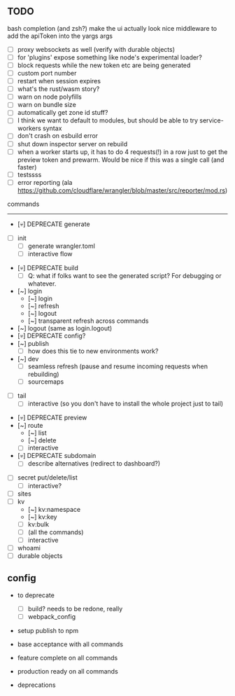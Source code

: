 ## TODO

bash completion (and zsh?)
make the ui actually look nice
middleware to add the apiToken into the yargs args

- [ ] proxy websockets as well (verify with durable objects)
- [ ] for 'plugins' expose something like node's experimental loader?
- [ ] block requests while the new token etc are being generated
- [ ] custom port number
- [ ] restart when session expires
- [ ] what's the rust/wasm story?
- [ ] warn on node polyfills
- [ ] warn on bundle size
- [ ] automatically get zone id stuff?
- [ ] I think we want to default to modules, but should be able to try service-workers syntax
- [ ] don't crash on esbuild error
- [ ] shut down inspector server on rebuild
- [ ] when a worker starts up, it has to do 4 requests(!) in a row just to get the preview token and prewarm. Would be nice if this was a single call (and faster)
- [ ] testssss
- [ ] error reporting (ala https://github.com/cloudflare/wrangler/blob/master/src/reporter/mod.rs)

commands

---

- [💀] DEPRECATE generate
- [ ] init
  - [ ] generate wrangler.toml
  - [ ] interactive flow
- [💀] DEPRECATE build
  - [ ] Q: what if folks want to see the generated script? For debugging or whatever.
- [~] login
  - [~] login
  - [~] refresh
  - [~] logout
  - [~] transparent refresh across commands
- [~] logout (same as login.logout)
- [💀] DEPRECATE config?
- [~] publish
  - [ ] how does this tie to new environments work?
- [~] dev
  - [ ] seamless refresh (pause and resume incoming requests when rebuilding)
  - [ ] sourcemaps
- [ ] tail
  - [ ] interactive (so you don't have to install the whole project just to tail)
- [💀] DEPRECATE preview
- [~] route
  - [~] list
  - [~] delete
  - [ ] interactive
- [💀] DEPRECATE subdomain
  - [ ] describe alternatives (redirect to dashboard?)
- [ ] secret put/delete/list
  - [ ] interactive?
- [ ] sites
- [ ] kv
  - [~] kv:namespace
  - [~] kv:key
  - [ ] kv:bulk
  - [ ] (all the commands)
  - [ ] interactive
- [ ] whoami
- [ ] durable objects

## config

- to deprecate

  - [ ] build? needs to be redone, really
  - [ ] webpack_config

- setup publish to npm
- base acceptance with all commands
- feature complete on all commands
- production ready on all commands
- deprecations
